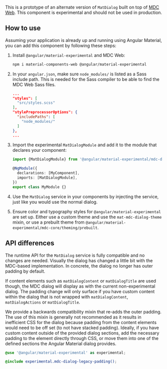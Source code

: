 This is a prototype of an alternate version of `MatDialog` built on top of
[MDC Web](https://github.com/material-components/material-components-web). This component is
experimental and should not be used in production.

## How to use

Assuming your application is already up and running using Angular Material, you can add this
component by following these steps:

1. Install `@angular/material-experimental` and MDC Web:

   ```bash
   npm i material-components-web @angular/material-experimental
   ```

2. In your `angular.json`, make sure `node_modules/` is listed as a Sass include path. This is
   needed for the Sass compiler to be able to find the MDC Web Sass files.

   ```json
   ...
   "styles": [
     "src/styles.scss"
   ],
   "stylePreprocessorOptions": {
     "includePaths": [
       "node_modules/"
     ]
   },
   ...
   ```

3. Import the experimental `MatDialogModule` and add it to the module that declares your
   component:

   ```ts
   import {MatDialogModule} from '@angular/material-experimental/mdc-dialog';

   @NgModule({
     declarations: [MyComponent],
     imports: [MatDialogModule],
   })
   export class MyModule {}
   ```

4. Use the `MatDialog` service in your components by injecting the service, just like you would
   use the normal dialog.

5. Ensure color and typography styles for `@angular/material-experimental` are set up. Either
   use a custom theme and use the `mat-mdc-dialog-theme` mixin, or use a prebuilt theme
   from `@angular/material-experimental/mdc-core/theming/prebuilt`.

## API differences

The runtime API for the `MatDialog` service is fully compatible and no changes are needed. Visually
the dialog has changed a little bit with the MDC-based implementation. In concrete, the dialog no
longer has outer padding by default.

If content elements such as `matDialogContent` or `matDialogTitle` are used though, the MDC dialog
will display as with the current non-experimental dialog. The padding change will only surface if
you have custom content within the dialog that is not wrapped with `matDialogContent`,
`matDialogActions` or `matDialogTitle`.

We provide a backwards compatibility mixin that re-adds the outer padding. The use of this mixin
is generally not recommended as it results in inefficient CSS for the dialog because padding from
the content elements would need to be off set (to not have stacked padding). Ideally, if you have
custom content outside of the provided dialog sections, add the necessary padding to the element
directly through CSS, or move them into one of the defined sections the Angular Material dialog
provides.

```scss
@use '@angular/material-experimental' as experimental;

@include experimental.mdc-dialog-legacy-padding();
```
